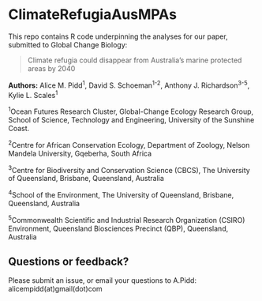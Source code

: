 # ClimateRefugiaAusMPAs

This repo contains R code underpinning the analyses for our paper, submitted to Global Change Biology:

> Climate refugia could disappear from Australia’s marine protected areas by 2040

**Authors:** Alice M. Pidd<sup>1</sup>, David S. Schoeman<sup>1-2</sup>, Anthony J. Richardson<sup>3-5</sup>, Kylie L. Scales<sup>1</sup>

<sup>1</sup>Ocean Futures Research Cluster, Global-Change Ecology Research Group, School of Science, Technology and Engineering, University of the Sunshine Coast.

<sup>2</sup>Centre for African Conservation Ecology, Department of Zoology, Nelson Mandela University, Gqeberha, South Africa

<sup>3</sup>Centre for Biodiversity and Conservation Science (CBCS), The University of Queensland, Brisbane, Queensland, Australia

<sup>4</sup>School of the Environment, The University of Queensland, Brisbane, Queensland, Australia

<sup>5</sup>Commonwealth Scientific and Industrial Research Organization (CSIRO) Environment, Queensland Biosciences Precinct (QBP), Queensland, Australia

## Questions or feedback?

Please submit an issue, or email your questions to A.Pidd: alicempidd(at)gmail(dot)com
